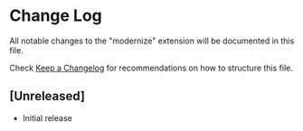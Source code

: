 # Change Log

All notable changes to the "modernize" extension will be documented in this file.

Check [Keep a Changelog](http://keepachangelog.com/) for recommendations on how to structure this file.

## [Unreleased]

- Initial release